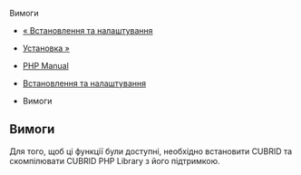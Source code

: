 Вимоги

-   [« Встановлення та налаштування](cubrid.setup.md)
    
-   [Установка »](cubrid.installation.md)
    
-   [PHP Manual](index.md)
    
-   [Встановлення та налаштування](cubrid.setup.md)
    
-   Вимоги
    

## Вимоги

Для того, щоб ці функції були доступні, необхідно встановити CUBRID та скомпілювати CUBRID PHP Library з його підтримкою.
